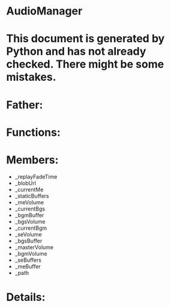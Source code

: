 AudioManager
===

# This document is generated by Python and has not already checked. There might be some mistakes.

# Father:

# Functions:

# Members:
* _replayFadeTime
* _blobUrl
* _currentMe
* _staticBuffers
* _meVolume
* _currentBgs
* _bgmBuffer
* _bgsVolume
* _currentBgm
* _seVolume
* _bgsBuffer
* _masterVolume
* _bgmVolume
* _seBuffers
* _meBuffer
* _path

# Details:
